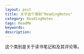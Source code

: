 ```yaml
---
layout: post
title: 关于这个类别"ReadingNotes"
category: ReadingNotes
tags: ReadMe
keywords: 
description: 
---
```


这个类别是关于读书笔记和及其评论等。




